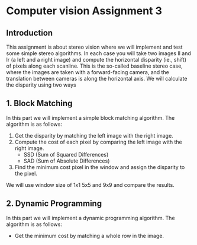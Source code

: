 # Computer vision Assignment 3

## Introduction

This assignment is about stereo vision where we will implement and test some simple stereo algorithms.
In each case you will take two images Il and Ir (a left and a right image) and compute the
horizontal disparity (ie., shift) of pixels along each scanline. This is the so-called baseline stereo
case, where the images are taken with a forward-facing camera, and the translation between
cameras is along the horizontal axis. We will calculate the disparity using two ways

## 1. Block Matching

In this part we will implement a simple block matching algorithm. The algorithm is as follows:

1. Get the disparity by matching the left image with the right image.
2. Compute the cost of each pixel by comparing the left image with the right image.
    - SSD (Sum of Squared Differences)
    - SAD (Sum of Absolute Differences)
3. Find the minimum cost pixel in the window and assign the disparity to the pixel.

We will use window size of 1x1 5x5 and 9x9 and compare the results.

## 2. Dynamic Programming

In this part we will implement a dynamic programming algorithm. The algorithm is as follows:

- Get the minimum cost by matching a whole row in the image.
